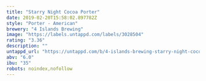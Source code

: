 ```yaml
---
title: "Starry Night Cocoa Porter"
date: 2019-02-20T15:58:02.897782Z
style: "Porter - American"
brewery: "4 Islands Brewing"
image: "https://labels.untappd.com/labels/3028504"
rating: "3.36"
description: ""
untappd_url: "https://untappd.com/b/4-islands-brewing-starry-night-cocoa-porter/3028504"
abv: "6.0"
ibu: "35"
robots: noindex,nofollow
---
```


